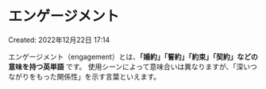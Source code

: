 # エンゲージメント

Created: 2022年12月22日 17:14

エンゲージメント（engagement）とは、**「婚約」「誓約」「約束」「契約」などの意味を持つ英単語**
です。 使用シーンによって意味合いは異なりますが、「深いつながりをもった関係性」を示す言葉といえます。
